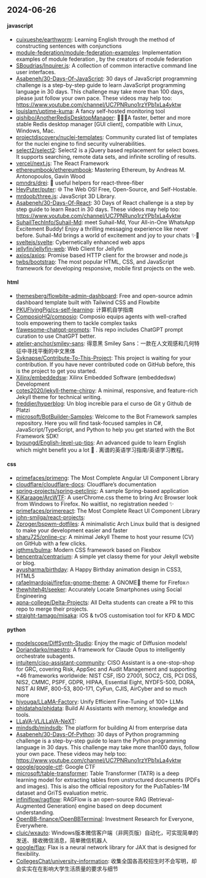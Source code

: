 ## 2024-06-26

#### javascript
* [cuixueshe/earthworm](https://github.com/cuixueshe/earthworm): Learning English through the method of constructing sentences with conjunctions
* [module-federation/module-federation-examples](https://github.com/module-federation/module-federation-examples): Implementation examples of module federation , by the creators of module federation
* [SBoudrias/Inquirer.js](https://github.com/SBoudrias/Inquirer.js): A collection of common interactive command line user interfaces.
* [Asabeneh/30-Days-Of-JavaScript](https://github.com/Asabeneh/30-Days-Of-JavaScript): 30 days of JavaScript programming challenge is a step-by-step guide to learn JavaScript programming language in 30 days. This challenge may take more than 100 days, please just follow your own pace. These videos may help too: https://www.youtube.com/channel/UC7PNRuno1rzYPb1xLa4yktw
* [louislam/uptime-kuma](https://github.com/louislam/uptime-kuma): A fancy self-hosted monitoring tool
* [qishibo/AnotherRedisDesktopManager](https://github.com/qishibo/AnotherRedisDesktopManager): 🚀🚀🚀A faster, better and more stable Redis desktop manager [GUI client], compatible with Linux, Windows, Mac.
* [projectdiscovery/nuclei-templates](https://github.com/projectdiscovery/nuclei-templates): Community curated list of templates for the nuclei engine to find security vulnerabilities.
* [select2/select2](https://github.com/select2/select2): Select2 is a jQuery based replacement for select boxes. It supports searching, remote data sets, and infinite scrolling of results.
* [vercel/next.js](https://github.com/vercel/next.js): The React Framework
* [ethereumbook/ethereumbook](https://github.com/ethereumbook/ethereumbook): Mastering Ethereum, by Andreas M. Antonopoulos, Gavin Wood
* [pmndrs/drei](https://github.com/pmndrs/drei): 🥉 useful helpers for react-three-fiber
* [HeyPuter/puter](https://github.com/HeyPuter/puter): 🌐 The Web OS! Free, Open-Source, and Self-Hostable.
* [mrdoob/three.js](https://github.com/mrdoob/three.js): JavaScript 3D Library.
* [Asabeneh/30-Days-Of-React](https://github.com/Asabeneh/30-Days-Of-React): 30 Days of React challenge is a step by step guide to learn React in 30 days. These videos may help too: https://www.youtube.com/channel/UC7PNRuno1rzYPb1xLa4yktw
* [SuhailTechInfo/Suhail-Md](https://github.com/SuhailTechInfo/Suhail-Md): meet Suhail-Md, Your All-in-One WhatsApp Excitement Buddy! Enjoy a thrilling messaging experience like never before. Suhail-Md brings a world of excitement and joy to your chats ✨🤖
* [sveltejs/svelte](https://github.com/sveltejs/svelte): Cybernetically enhanced web apps
* [jellyfin/jellyfin-web](https://github.com/jellyfin/jellyfin-web): Web Client for Jellyfin
* [axios/axios](https://github.com/axios/axios): Promise based HTTP client for the browser and node.js
* [twbs/bootstrap](https://github.com/twbs/bootstrap): The most popular HTML, CSS, and JavaScript framework for developing responsive, mobile first projects on the web.

#### html
* [themesberg/flowbite-admin-dashboard](https://github.com/themesberg/flowbite-admin-dashboard): Free and open-source admin dashboard template built with Tailwind CSS and Flowbite
* [PKUFlyingPig/cs-self-learning](https://github.com/PKUFlyingPig/cs-self-learning): 计算机自学指南
* [ComposioHQ/composio](https://github.com/ComposioHQ/composio): Composio equips agents with well-crafted tools empowering them to tackle complex tasks
* [f/awesome-chatgpt-prompts](https://github.com/f/awesome-chatgpt-prompts): This repo includes ChatGPT prompt curation to use ChatGPT better.
* [atelier-anchor/smiley-sans](https://github.com/atelier-anchor/smiley-sans): 得意黑 Smiley Sans：一款在人文观感和几何特征中寻找平衡的中文黑体
* [Syknapse/Contribute-To-This-Project](https://github.com/Syknapse/Contribute-To-This-Project): This project is waiting for your contribution. If you have never contributed code on GitHub before, this is the project to get you started.
* [Xilinx/embeddedsw](https://github.com/Xilinx/embeddedsw): Xilinx Embedded Software (embeddedsw) Development
* [cotes2020/jekyll-theme-chirpy](https://github.com/cotes2020/jekyll-theme-chirpy): A minimal, responsive, and feature-rich Jekyll theme for technical writing.
* [freddier/hyperblog](https://github.com/freddier/hyperblog): Un blog increíble para el curso de Git y Github de Platzi
* [microsoft/BotBuilder-Samples](https://github.com/microsoft/BotBuilder-Samples): Welcome to the Bot Framework samples repository. Here you will find task-focused samples in C#, JavaScript/TypeScript, and Python to help you get started with the Bot Framework SDK!
* [byoungd/English-level-up-tips](https://github.com/byoungd/English-level-up-tips): An advanced guide to learn English which might benefit you a lot 🎉 . 离谱的英语学习指南/英语学习教程。

#### css
* [primefaces/primeng](https://github.com/primefaces/primeng): The Most Complete Angular UI Component Library
* [cloudflare/cloudflare-docs](https://github.com/cloudflare/cloudflare-docs): Cloudflare’s documentation
* [spring-projects/spring-petclinic](https://github.com/spring-projects/spring-petclinic): A sample Spring-based application
* [KiKaraage/ArcWTF](https://github.com/KiKaraage/ArcWTF): A userChrome.css theme to bring Arc Browser look from Windows to Firefox. No waitlist, no registration needed ✨
* [primefaces/primereact](https://github.com/primefaces/primereact): The Most Complete React UI Component Library
* [john-smilga/react-projects](https://github.com/john-smilga/react-projects): 
* [Zproger/bspwm-dotfiles](https://github.com/Zproger/bspwm-dotfiles): A minimalistic Arch Linux build that is designed to make your development easier and faster
* [sharu725/online-cv](https://github.com/sharu725/online-cv): A minimal Jekyll Theme to host your resume (CV) on GitHub with a few clicks.
* [jgthms/bulma](https://github.com/jgthms/bulma): Modern CSS framework based on Flexbox
* [bencentra/centrarium](https://github.com/bencentra/centrarium): A simple yet classy theme for your Jekyll website or blog.
* [ayusharma/birthday](https://github.com/ayusharma/birthday): A Happy Birthday animation design in CSS3, HTML5
* [rafaelmardojai/firefox-gnome-theme](https://github.com/rafaelmardojai/firefox-gnome-theme): A GNOME👣 theme for Firefox🔥
* [thewhiteh4t/seeker](https://github.com/thewhiteh4t/seeker): Accurately Locate Smartphones using Social Engineering
* [apna-college/Delta-Projects](https://github.com/apna-college/Delta-Projects): All Delta students can create a PR to this repo to merge their projects.
* [straight-tamago/misaka](https://github.com/straight-tamago/misaka): iOS & tvOS customisation tool for KFD & MDC

#### python
* [modelscope/DiffSynth-Studio](https://github.com/modelscope/DiffSynth-Studio): Enjoy the magic of Diffusion models!
* [Doriandarko/maestro](https://github.com/Doriandarko/maestro): A framework for Claude Opus to intelligently orchestrate subagents.
* [intuitem/ciso-assistant-community](https://github.com/intuitem/ciso-assistant-community): CISO Assistant is a one-stop-shop for GRC, covering Risk, AppSec and Audit Management and supporting +46 frameworks worldwide: NIST CSF, ISO 27001, SOC2, CIS, PCI DSS, NIS2, CMMC, PSPF, GDPR, HIPAA, Essential Eight, NYDFS-500, DORA, NIST AI RMF, 800-53, 800-171, CyFun, CJIS, AirCyber and so much more
* [hiyouga/LLaMA-Factory](https://github.com/hiyouga/LLaMA-Factory): Unify Efficient Fine-Tuning of 100+ LLMs
* [phidatahq/phidata](https://github.com/phidatahq/phidata): Build AI Assistants with memory, knowledge and tools.
* [LLaVA-VL/LLaVA-NeXT](https://github.com/LLaVA-VL/LLaVA-NeXT): 
* [mindsdb/mindsdb](https://github.com/mindsdb/mindsdb): The platform for building AI from enterprise data
* [Asabeneh/30-Days-Of-Python](https://github.com/Asabeneh/30-Days-Of-Python): 30 days of Python programming challenge is a step-by-step guide to learn the Python programming language in 30 days. This challenge may take more than100 days, follow your own pace. These videos may help too: https://www.youtube.com/channel/UC7PNRuno1rzYPb1xLa4yktw
* [google/google-ctf](https://github.com/google/google-ctf): Google CTF
* [microsoft/table-transformer](https://github.com/microsoft/table-transformer): Table Transformer (TATR) is a deep learning model for extracting tables from unstructured documents (PDFs and images). This is also the official repository for the PubTables-1M dataset and GriTS evaluation metric.
* [infiniflow/ragflow](https://github.com/infiniflow/ragflow): RAGFlow is an open-source RAG (Retrieval-Augmented Generation) engine based on deep document understanding.
* [OpenBB-finance/OpenBBTerminal](https://github.com/OpenBB-finance/OpenBBTerminal): Investment Research for Everyone, Everywhere.
* [cluic/wxauto](https://github.com/cluic/wxauto): Windows版本微信客户端（非网页版）自动化，可实现简单的发送、接收微信消息，简单微信机器人
* [google/flax](https://github.com/google/flax): Flax is a neural network library for JAX that is designed for flexibility.
* [CollegesChat/university-information](https://github.com/CollegesChat/university-information): 收集全国各高校招生时不会写明，却会实实在在影响大学生活质量的要求与细节

